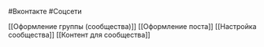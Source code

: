 #Вконтакте #Соцсети 

[[Оформление группы (сообщества)]]
[[Оформление поста]]
[[Настройка сообщества]]
[[Контент для сообщества]]
